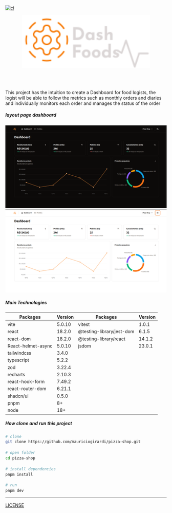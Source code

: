 [![ci](https://github.com/mauriciogirardi/pizza-shop/actions/workflows/ci.yml/badge.svg)](https://github.com/mauriciogirardi/pizza-shop/actions/workflows/ci.yml)

<div align="center">
  <img src=".github/imgs/logo.svg" width="400px"/>
</div>

<br/>
<br/>
<br/>


This project has the intuition to create a Dashboard for food logists, the logist will be able to follow the metrics such as monthly orders and diaries and individually monitors each order and manages the status of the order

##### layout page dashboard

![Layout dashboard dark theme!](.github/imgs/dash-dark.png)
![Layout dashboard dark theme!](.github/imgs/dash-light.png)

##### Main Technologies

| Packages             | Version | Packages                   | Version |
|----------------------|---------|----------------------------|---------|
| vite                 | 5.0.10  | vitest                     | 1.0.1   |
| react                | 18.2.0  | @testing-library/jest-dom  | 6.1.5   |
| react-dom            | 18.2.0  | @testing-library/react     | 14.1.2  |
| React-helmet-async   | 5.0.10  | jsdom                      | 23.0.1  |
| tailwindcss          | 3.4.0   |
| typescript           | 5.2.2   |
| zod                  | 3.22.4  |
| recharts             | 2.10.3  |
| react-hook-form      | 7.49.2  |
| react-router-dom     | 6.21.1  |
| shadcn/ui            | 0.5.0   |
| pnpm                 | 8+      |
| node                 | 18+     |



##### How clone and run this project

```bash
# clone
git clone https://github.com/mauriciogirardi/pizza-shop.git

# open folder
cd pizza-shop

# install dependencies
pnpm install

# run
pnpm dev
```
----
[LICENSE](/LICENSE)
